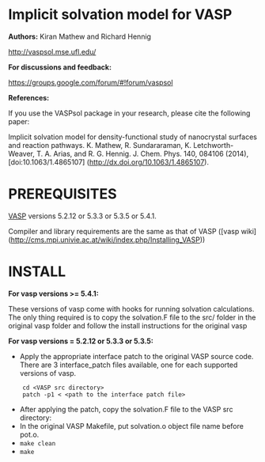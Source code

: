 Implicit solvation model for VASP
==================================

**Authors:** Kiran Mathew and Richard Hennig

http://vaspsol.mse.ufl.edu/

**For discussions and feedback:**

 https://groups.google.com/forum/#!forum/vaspsol

**References:**

If you use the VASPsol package in your research, please cite the following paper:

Implicit solvation model for density-functional study of nanocrystal surfaces and reaction pathways.
 K. Mathew, R. Sundararaman, K. Letchworth-Weaver, T. A. Arias, and R. G. Hennig. J. Chem. Phys. 140, 084106 (2014), [doi:10.1063/1.4865107] (http://dx.doi.org/10.1063/1.4865107).

PREREQUISITES
=============
[VASP](http://www.vasp.at/) versions 5.2.12 or 5.3.3 or 5.3.5 or 5.4.1.

Compiler and library requirements are the same as that of VASP ([vasp wiki] (http://cms.mpi.univie.ac.at/wiki/index.php/Installing_VASP))

INSTALL
========

**For vasp versions >= 5.4.1:**

These versions of vasp come with hooks for running solvation calculations.
The only thing required is to copy the solvation.F file to the src/ folder in the original vasp folder and 
follow the install instructions for the original vasp

**For vasp versions = 5.2.12 or 5.3.3 or 5.3.5:**

- Apply the appropriate interface patch to the original VASP source code. There are 3 interface_patch files 
available, one for each supported versions of vasp.
```   
    cd <VASP src directory>
    patch -p1 < <path to the interface patch file>
```
- After applying the patch, copy the solvation.F file to the VASP src directory:
- In the original VASP Makefile, put solvation.o object file name before pot.o.
- ``` make clean ```
- ``` make ```
